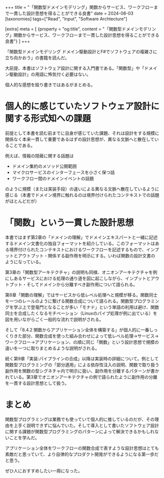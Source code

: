 +++
title = "「関数型ドメインモデリング」関数からサービス、ワークフローまで一貫した設計思想を得ることができる良書"
date = 2024-08-03
[taxonomies]
tags=["Read", "Input", "Software Archtecture"]

[extra]
meta = [
  {property = "og:title", content = "「関数型ドメインモデリング」関数からサービス、ワークフローまで一貫した設計思想を得ることができる良書"}
]
+++

「関数型ドメインモデリング ドメイン駆動設計とF#でソフトウェアの複雑さに立ち向かおう」の書籍を読んだ。

大前提、本書はソフトウェア設計に関する入門書である。「関数型」や「ドメイン駆動設計」の用語に怖気付く必要はない。

個人的な感想を殴り書きではあるがまとめる。

# 個人的に感じていたソフトウェア設計に関する形式知への課題
前提として本書を読む前までに自身が感じていた課題、それは設計をする規模に関係なく本来一貫して重要であるはずの設計思想が、異なる文脈へと散在していることである。

例えば、情報の隠蔽に関する話題は
- ドメイン集約のメソッド公開範囲
- マイクロサービスのインターフェースを小さく保つ話
- ワークフロー間のドメインイベントの話題

のように規模（または実装手段）の違いによる異なる文脈へ散在しているように感じる（本書でドメイン境界に触れるのは境界付けられたコンテキストでの話題がほとんどだが）

# 「関数」という一貫した設計思想
本書ではまず第2章の「ドメインの理解」でドメインエキスパートと一緒に記述するドメイン文書化の独自フォーマットを紹介している。このフォーマットはある境界付けられたコンテキストにおけるワークフローを記述するもので、インプットとアウトプット・関係する副作用を明示にする。いわば関数の設計文書のようになっている。

第3章の「関数型アーキテクチャ」の説明も同様、オニオンアーキテクチャを例にしあるサービスにおける処理の通り道を図に起こしながら、インプットとアウトプット・そしてドメインから分離すべき副作用について語られる。

第8章「関数の理解」ではサービスから低レベル処理へと規模が移る。関数同士を一つのレールのように繋げる関数合成について語られる。関数型プログラミングを学ぶ上で登竜門となることが多い「モナド」という単語の利用は避け、関数同士を合成したくなるモチベーション（Linuxのパイプ処理が例に出ている）を図を用いながらごく一般的な流れで説明がされる。

そして「8.4.2 関数からアプリケーション全体を構築する」が個人的に一番しっくりきた部分、関数合成を使った組み合わせによって低レベル処理→サービス→ワークフロー→アプリケーション、の順に同じ「関数」という設計思想で規模の違いを一つに取りまとめるような説明がされる。

続く第9章「実装:パイプラインの合成」以降は実装時の詳細について。例として関数型プログラミングの「部分適用」による依存性注入の説明、関数で取り扱う副作用を関数の型シグネチャ内で明示に扱い、副作用を分離するパターンが書かれている。第3章でオニオンアーキテクチャの例で語られたように副作用の分離を一貫する設計思想として扱う。

# まとめ
関数型プログラミングは業務でも使っていて個人的に推しているのだが、その理由を上手く説明できずに悩んでいた。そして導入として書いたソフトウェア設計に関する課題が関数型プログラミングのパターンによって解決できるかもしれないことを学んだ。

アプリケーション全体をワークフローの関数合成で表すような設計思想はとても素敵だと思っていて、より自律的なプロダクト開発ができるようになる第一歩だと思う。

ぜひ人におすすめしたい一冊になった。